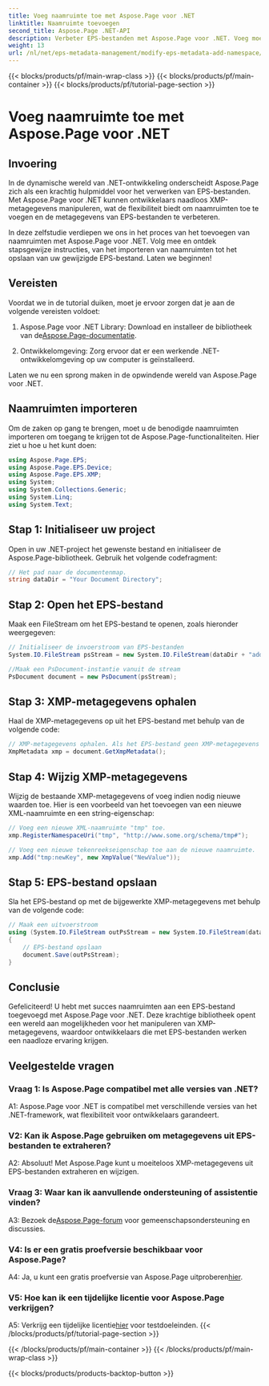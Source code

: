 ```yaml
---
title: Voeg naamruimte toe met Aspose.Page voor .NET
linktitle: Naamruimte toevoegen
second_title: Aspose.Page .NET-API
description: Verbeter EPS-bestanden met Aspose.Page voor .NET. Voeg moeiteloos naamruimten toe, wijzig XMP-metagegevens en geef uw .NET-ontwikkelingsworkflow een boost.
weight: 13
url: /nl/net/eps-metadata-management/modify-eps-metadata-add-namespace/
---
```


{{< blocks/products/pf/main-wrap-class >}}
{{< blocks/products/pf/main-container >}}
{{< blocks/products/pf/tutorial-page-section >}}

# Voeg naamruimte toe met Aspose.Page voor .NET

## Invoering

In de dynamische wereld van .NET-ontwikkeling onderscheidt Aspose.Page zich als een krachtig hulpmiddel voor het verwerken van EPS-bestanden. Met Aspose.Page voor .NET kunnen ontwikkelaars naadloos XMP-metagegevens manipuleren, wat de flexibiliteit biedt om naamruimten toe te voegen en de metagegevens van EPS-bestanden te verbeteren.

In deze zelfstudie verdiepen we ons in het proces van het toevoegen van naamruimten met Aspose.Page voor .NET. Volg mee en ontdek stapsgewijze instructies, van het importeren van naamruimten tot het opslaan van uw gewijzigde EPS-bestand. Laten we beginnen!

## Vereisten

Voordat we in de tutorial duiken, moet je ervoor zorgen dat je aan de volgende vereisten voldoet:

1.  Aspose.Page voor .NET Library: Download en installeer de bibliotheek van de[Aspose.Page-documentatie](https://reference.aspose.com/page/net/).

2. Ontwikkelomgeving: Zorg ervoor dat er een werkende .NET-ontwikkelomgeving op uw computer is geïnstalleerd.

Laten we nu een sprong maken in de opwindende wereld van Aspose.Page voor .NET.

## Naamruimten importeren

Om de zaken op gang te brengen, moet u de benodigde naamruimten importeren om toegang te krijgen tot de Aspose.Page-functionaliteiten. Hier ziet u hoe u het kunt doen:

```csharp
using Aspose.Page.EPS;
using Aspose.Page.EPS.Device;
using Aspose.Page.EPS.XMP;
using System;
using System.Collections.Generic;
using System.Linq;
using System.Text;
```

## Stap 1: Initialiseer uw project

Open in uw .NET-project het gewenste bestand en initialiseer de Aspose.Page-bibliotheek. Gebruik het volgende codefragment:

```csharp
// Het pad naar de documentenmap.
string dataDir = "Your Document Directory";
```

## Stap 2: Open het EPS-bestand

Maak een FileStream om het EPS-bestand te openen, zoals hieronder weergegeven:

```csharp
// Initialiseer de invoerstroom van EPS-bestanden
System.IO.FileStream psStream = new System.IO.FileStream(dataDir + "add_simple_props_input.eps", System.IO.FileMode.Open, System.IO.FileAccess.Read);

//Maak een PsDocument-instantie vanuit de stream
PsDocument document = new PsDocument(psStream);
```

## Stap 3: XMP-metagegevens ophalen

Haal de XMP-metagegevens op uit het EPS-bestand met behulp van de volgende code:

```csharp
// XMP-metagegevens ophalen. Als het EPS-bestand geen XMP-metagegevens bevat, wordt er een nieuw bestand gemaakt met waarden uit PS-metagegevensopmerkingen.
XmpMetadata xmp = document.GetXmpMetadata();
```

## Stap 4: Wijzig XMP-metagegevens

Wijzig de bestaande XMP-metagegevens of voeg indien nodig nieuwe waarden toe. Hier is een voorbeeld van het toevoegen van een nieuwe XML-naamruimte en een string-eigenschap:

```csharp
// Voeg een nieuwe XML-naamruimte "tmp" toe.
xmp.RegisterNamespaceUri("tmp", "http://www.some.org/schema/tmp#");

// Voeg een nieuwe tekenreekseigenschap toe aan de nieuwe naamruimte.
xmp.Add("tmp:newKey", new XmpValue("NewValue"));
```

## Stap 5: EPS-bestand opslaan

Sla het EPS-bestand op met de bijgewerkte XMP-metagegevens met behulp van de volgende code:

```csharp
// Maak een uitvoerstroom
using (System.IO.FileStream outPsStream = new System.IO.FileStream(dataDir + "add_namespace_output.eps", System.IO.FileMode.Create, System.IO.FileAccess.Write))
{
    // EPS-bestand opslaan
    document.Save(outPsStream);
}
```

## Conclusie

Gefeliciteerd! U hebt met succes naamruimten aan een EPS-bestand toegevoegd met Aspose.Page voor .NET. Deze krachtige bibliotheek opent een wereld aan mogelijkheden voor het manipuleren van XMP-metagegevens, waardoor ontwikkelaars die met EPS-bestanden werken een naadloze ervaring krijgen.

## Veelgestelde vragen

### Vraag 1: Is Aspose.Page compatibel met alle versies van .NET?

A1: Aspose.Page voor .NET is compatibel met verschillende versies van het .NET-framework, wat flexibiliteit voor ontwikkelaars garandeert.

### V2: Kan ik Aspose.Page gebruiken om metagegevens uit EPS-bestanden te extraheren?

A2: Absoluut! Met Aspose.Page kunt u moeiteloos XMP-metagegevens uit EPS-bestanden extraheren en wijzigen.

### Vraag 3: Waar kan ik aanvullende ondersteuning of assistentie vinden?

 A3: Bezoek de[Aspose.Page-forum](https://forum.aspose.com/c/page/39) voor gemeenschapsondersteuning en discussies.

### V4: Is er een gratis proefversie beschikbaar voor Aspose.Page?

 A4: Ja, u kunt een gratis proefversie van Aspose.Page uitproberen[hier](https://releases.aspose.com/).

### V5: Hoe kan ik een tijdelijke licentie voor Aspose.Page verkrijgen?

 A5: Verkrijg een tijdelijke licentie[hier](https://purchase.aspose.com/temporary-license/) voor testdoeleinden.
{{< /blocks/products/pf/tutorial-page-section >}}

{{< /blocks/products/pf/main-container >}}
{{< /blocks/products/pf/main-wrap-class >}}

{{< blocks/products/products-backtop-button >}}
